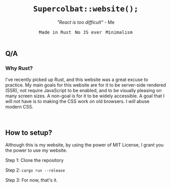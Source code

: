 <h1 align="center">
  <code>  Supercolbat::website();  </code>
</h1>

<p align="center"><em>"React is too difficult"</em> - Me</p>

<div align="center">
  <kbd>Made in Rust</kbd>
  &nbsp;
  <kbd>No JS ever</kbd>
  &nbsp;
  <kbd>Minimalism</kbd>
</div>

<br>

## Q/A

### Why Rust?

I've recently picked up Rust, and this website was a great excuse to practice. My main goals for this
website are for it to be server-side rendered (SSR), not require JavaScript to be enabled, and to be
visually pleasing on many screen sizes. A non-goal is for it to be widely accessible. A goal that I
will not have is to making the CSS work on old browsers. I *will* abuse modern CSS.

<br>

## How to setup?

Although this is my website, by using the power of MIT License, I grant you the power to use my
website.

Step 1: Clone the repository

Step 2: `cargo run --release`

Step 3: For now, that's it.
